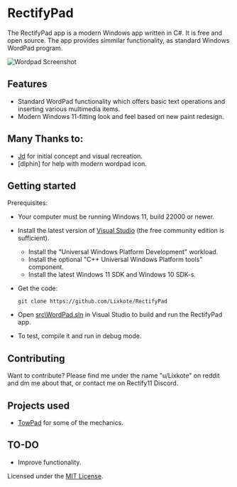 # RectifyPad
The RectifyPad app is a modern Windows app written in C#. It is free and open source.
The app provides simmilar functionality, as standard Windows WordPad program.


  ![Wordpad Screenshot](https://github.com/Lixkote/WordPad11/blob/main/previewR11.png)

## Features
- Standard WordPad functionality which offers basic text operations and inserting various multimedia items.
- Modern Windows 11-fitting look and feel based on new paint redesign.

## Many Thanks to:
 - [Jd]([https://github.com/CalcuIator](https://github.com/Jd-1206)) for initial concept and visual recreation.
 - [dlphin] for help with modern wordpad icon.

## Getting started
Prerequisites:
- Your computer must be running Windows 11, build 22000 or newer.
- Install the latest version of [Visual Studio](https://developer.microsoft.com/en-us/windows/downloads) (the free community edition is sufficient).
  - Install the "Universal Windows Platform Development" workload.
  - Install the optional "C++ Universal Windows Platform tools" component.
  - Install the latest Windows 11 SDK and Windows 10 SDK-s.


- Get the code:
    ```
    git clone https://github.com/Lixkote/RectifyPad
    ```

- Open [src\WordPad.sln](/src/WordPad.sln) in Visual Studio to build and run the RectifyPad app.
- To test, compile it and run in debug mode.

## Contributing
Want to contribute? Please find me under the name "u/Lixkote" on reddit and dm me about that, or contact me on Rectify11 Discord.

## Projects used
 - [TowPad](https://github.com/itsWindows11/TowPad) for some of the mechanics.

## TO-DO
  - Improve functionality.
  
Licensed under the [MIT License](./LICENSE).
